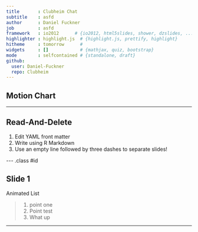 ```yaml
---
title       : Clubheim Chat
subtitle    : asfd
author      : Daniel Fuckner
job         : asfd
framework   : io2012      # {io2012, html5slides, shower, dzslides, ...}
highlighter : highlight.js  # {highlight.js, prettify, highlight}
hitheme     : tomorrow      # 
widgets     : []            # {mathjax, quiz, bootstrap}
mode        : selfcontained # {standalone, draft}
github:
  user: Daniel-Fuckner
  repo: Clubheim
---
```

## Motion Chart




---

## Read-And-Delete

1. Edit YAML front matter
2. Write using R Markdown
3. Use an empty line followed by three dashes to separate slides!

--- .class #id 

## Slide 1

Animated List
> 1. point one
> 2. Point test
> 3. What up

---





